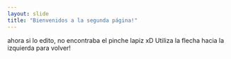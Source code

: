```yaml
---
layout: slide
title: "Bienvenidos a la segunda página!"
---
```

ahora si lo edito, no encontraba el pinche lapiz xD
Utiliza la flecha hacia la izquierda para volver!
